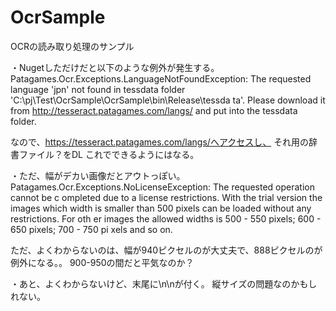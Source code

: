 # OcrSample
OCRの読み取り処理のサンプル

・Nugetしただけだと以下のような例外が発生する。
Patagames.Ocr.Exceptions.LanguageNotFoundException: The requested language 'jpn'
 not found in tessdata folder 'C:\pj\Test\OcrSample\OcrSample\bin\Release\tessda
ta'. Please download it from http://tesseract.patagames.com/langs/ and put into
the tessdata folder.

なので、https://tesseract.patagames.com/langs/へアクセスし、
それ用の辞書ファイル？をDL
これでできるようにはなる。


・ただ、幅がデカい画像だとアウトっぽい。
Patagames.Ocr.Exceptions.NoLicenseException: The requested operation cannot be c
ompleted due to a license restrictions. With the trial version the images which
width is smaller than 500 pixels can be loaded without any restrictions. For oth
er images the allowed widths is 500 - 550 pixels; 600 - 650 pixels; 700 - 750 pi
xels and so on.

ただ、よくわからないのは、幅が940ピクセルのが大丈夫で、888ピクセルのが例外になる。。
900-950の間だと平気なのか？

・あと、よくわからないけど、末尾に\n\nが付く。
縦サイズの問題なのかもしれない。



